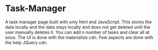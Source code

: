 # Task-Manager


A task manager page built with only html and JavaScript. This stores the data locally and the data stays locally and does not get deleted until the user manually deletes it. You can add n number of tasks and clear all at once. The UI is done with the materialize cdn. Few aspects are done with the help JQuery cdn.

